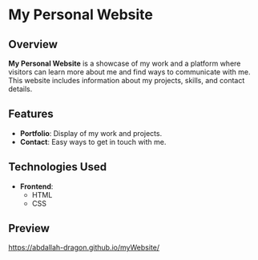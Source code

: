 # My Personal Website

## Overview
**My Personal Website** is a showcase of my work and a platform where visitors can learn more about me and find ways to communicate with me. This website includes information about my projects, skills, and contact details.

## Features
- **Portfolio**: Display of my work and projects.
- **Contact**: Easy ways to get in touch with me.

## Technologies Used
- **Frontend**:
  - HTML
  - CSS

## Preview
  https://abdallah-dragon.github.io/myWebsite/
